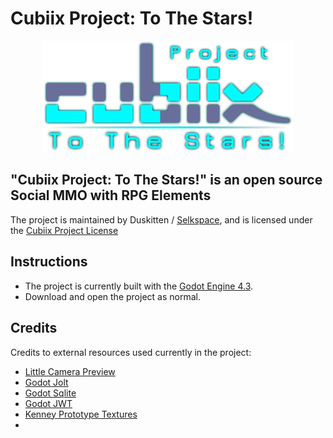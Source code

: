 # Cubiix Project: To The Stars!

<p align="center">
  <img src="Assets/Textures/UI/Titlescreen/Cubiix Project_Logo.png" width="400" alt="Cubiix Project Logo">
</p>

## "Cubiix Project: To The Stars!" is an open source Social MMO with RPG Elements

The project is maintained by Duskitten / [Selkspace](https://selkspace.xyz), and is licensed under the [Cubiix Project License](https://cubiixproject.xyz/en/License)

## Instructions

- The project is currently built with the [Godot Engine 4.3](https://godotengine.org/).
- Download and open the project as normal.

## Credits
Credits to external resources used currently in the project:
-  [Little Camera Preview](https://github.com/anthonyec/godot_little_camera_preview)
-  [Godot Jolt](https://github.com/godot-jolt/godot-jolt)
-  [Godot Sqlite](https://github.com/2shady4u/godot-sqlite)
-  [Godot JWT](https://github.com/fenix-hub/godot-engine.jwt/tree/main)
-  [Kenney Prototype Textures](https://kenney.nl/assets/prototype-textures)
-
